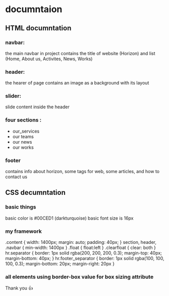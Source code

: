 # documntaion

## HTML documntation

### navbar: 
the main navbar in project contains the title of website (Horizon) and list (Home, About us, Activites, News, Works)

### header:
the hearer of page contains an image as a background with its layout

### slider:
slide content inside the header

### four sections :
  * our_services
  * our teams
  * our news
  * our works
  
### footer
contains info about horizon, some tags for web, some articles, and how to contact us

## CSS decumntation

### basic things
basic color is #00CED1	(darkturquoise)
basic font size is 16px

### my framework

.content {
	width: 1400px;
	margin: auto;
	padding: 40px;
}
section, header, .navbar {
	min-width: 1400px
}
.float {
	float:left
}
.clearfloat {
	clear: both
}
hr.separator {
	border: 1px solid rgba(200, 200, 200, 0.3);
	margin-top: 40px;
	margin-bottom: 40px;
}
hr.footer_separator {
	border: 1px solid rgba(100, 100, 100, 0.3);
	margin-bottom: 20px;
	margin-right: 20px
}

### all elements using border-box value for box sizing attribute 

Thank you :+1:
  
  
